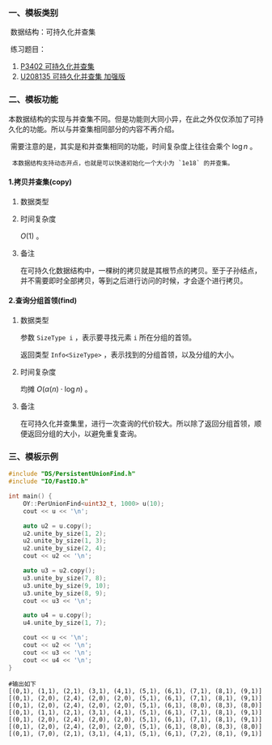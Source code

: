 ### 一、模板类别

​	数据结构：可持久化并查集

​	练习题目：

1. [P3402 可持久化并查集](https://www.luogu.com.cn/problem/P3402)
2. [U208135 可持久化并查集 加强版](https://www.luogu.com.cn/problem/U208135)

### 二、模板功能

​		本数据结构的实现与并查集不同。但是功能则大同小异，在此之外仅仅添加了可持久化的功能。所以与并查集相同部分的内容不再介绍。

​		需要注意的是，其实是和并查集相同的功能，时间复杂度上往往会乘个 $\log n$ 。

     本数据结构支持动态开点，也就是可以快速初始化一个大小为 `1e18` 的并查集。

#### 1.拷贝并查集(copy)

1. 数据类型

2. 时间复杂度

    $O(1)$ 。

3. 备注

   在可持久化数据结构中，一棵树的拷贝就是其根节点的拷贝。至于子孙结点，并不需要即时全部拷贝，等到之后进行访问的时候，才会逐个进行拷贝。

#### 2.查询分组首领(find)

1. 数据类型

   参数 `SizeType i` ，表示要寻找元素 `i` 所在分组的首领。

   返回类型 `Info<SizeType>` ，表示找到的分组首领，以及分组的大小。

2. 时间复杂度

   均摊 $O(\alpha (n)\cdot \log n)$  。

3. 备注

   在可持久化并查集里，进行一次查询的代价较大。所以除了返回分组首领，顺便返回分组的大小，以避免重复查询。

### 三、模板示例

```c++
#include "DS/PersistentUnionFind.h"
#include "IO/FastIO.h"

int main() {
    OY::PerUnionFind<uint32_t, 1000> u(10);
    cout << u << '\n';

    auto u2 = u.copy();
    u2.unite_by_size(1, 2);
    u2.unite_by_size(1, 3);
    u2.unite_by_size(2, 4);
    cout << u2 << '\n';

    auto u3 = u2.copy();
    u3.unite_by_size(7, 8);
    u3.unite_by_size(9, 10);
    u3.unite_by_size(8, 9);
    cout << u3 << '\n';

    auto u4 = u.copy();
    u4.unite_by_size(1, 7);

    cout << u << '\n';
    cout << u2 << '\n';
    cout << u3 << '\n';
    cout << u4 << '\n';
}
```

```
#输出如下
[(0,1), (1,1), (2,1), (3,1), (4,1), (5,1), (6,1), (7,1), (8,1), (9,1)]
[(0,1), (2,0), (2,4), (2,0), (2,0), (5,1), (6,1), (7,1), (8,1), (9,1)]
[(0,1), (2,0), (2,4), (2,0), (2,0), (5,1), (6,1), (8,0), (8,3), (8,0)]
[(0,1), (1,1), (2,1), (3,1), (4,1), (5,1), (6,1), (7,1), (8,1), (9,1)]
[(0,1), (2,0), (2,4), (2,0), (2,0), (5,1), (6,1), (7,1), (8,1), (9,1)]
[(0,1), (2,0), (2,4), (2,0), (2,0), (5,1), (6,1), (8,0), (8,3), (8,0)]
[(0,1), (7,0), (2,1), (3,1), (4,1), (5,1), (6,1), (7,2), (8,1), (9,1)]

```

